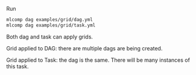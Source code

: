 Run

```bash
mlcomp dag examples/grid/dag.yml
mlcomp dag examples/grid/task.yml
```

Both dag and task can apply grids.

Grid applied to DAG: there are multiple dags are being created.

Grid applied to Task: the dag is the same. There will be many instances of this task. 